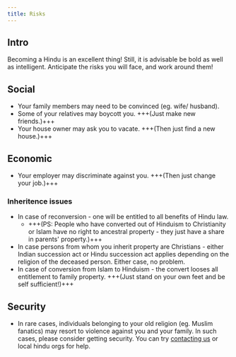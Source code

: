 ```yaml
---
title: Risks
---
```


## Intro
Becoming a Hindu is an excellent thing! Still, it is advisable be bold as well as intelligent. Anticipate the risks you will face, and work around them!

## Social
- Your family members may need to be convinced (eg. wife/ husband).
- Some of your relatives may boycott you. +++(Just make new friends.)+++
- Your house owner may ask you to vacate. +++(Then just find a new house.)+++

## Economic
- Your employer may discriminate against you. +++(Then just change your job.)+++

### Inheritence issues
- In case of reconversion - one will be entitled to all benefits of Hindu law.
  - +++(PS: People who have converted out of Hinduism to Christianity or Islam have no right to ancestral property - they just have a share in parents' property.)+++ 
- In case persons from whom you inherit property are Christians - either Indian succession act or Hindu succession act applies depending on the religion of the deceased person. Either case, no problem.
- In case of conversion from Islam to Hinduism - the convert looses all entitlement to family property. +++(Just stand on your own feet and be self sufficient!)+++

## Security
- In rare cases, individuals belonging to your old religion (eg. Muslim fanatics) may resort to violence against you and your family. In such cases, please consider getting security. You can try [contacting us](../../contact/) or local hindu orgs for help.